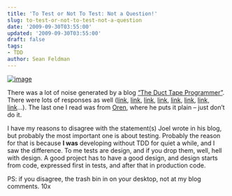 ```yaml
---
title: 'To Test or Not To Test: Not a Question!'
slug: to-test-or-not-to-test-not-a-question
date: '2009-09-30T03:55:00'
updated: '2009-09-30T03:55:00'
draft: false
tags:
- TDD
author: Sean Feldman
---
```



[![image](http://weblogs.asp.net/blogs/sfeldman/image_thumb_3879373D.png "image")](http://weblogs.asp.net/blogs/sfeldman/image_168DD4B9.png)

There was a lot of noise generated by a blog [“The Duct Tape Programmer”](http://www.joelonsoftware.com/items/2009/09/23.html). There were lots of responses as well ([link](http://blog.objectmentor.com/articles/2009/09/24/the-duct-tape-programmer), [link](http://jeffreypalermo.com/blog/debunking-the-duct-tape-programmer/), [link](http://devlicio.us/blogs/casey/archive/2009/09/25/ship-it-or-ship-out.aspx), [link](http://www.markhneedham.com/blog/2009/09/26/the-duct-tape-programmer-some-thoughts/), [link](http://geekswithblogs.net/leesblog/archive/2009/09/26/the-backyard-mechanic.aspx), [link](http://www.rgoarchitects.com/nblog/2009/09/25/TheDuctTapeProgrammer.aspx), [link,](http://codebetter.com/blogs/ian_cooper/archive/2009/09/28/beating-the-duct-programmer-with-generic-domains-subdomains-and-core-domains.aspx) [link](http://www.lostechies.com/blogs/scottcreynolds/archive/2009/09/29/smart-and-gets-things-done-right.aspx)…). The last one I read was from [Oren](http://ayende.com/Blog/archive/2009/09/30/duct-tape-programmers.aspx), where he puts it plain – just don’t do it.

I have my reasons to disagree with the statement(s) Joel wrote in his blog, but probably the most important one is about testing. Probably the reason for that is because **I was** developing without TDD for quiet a while, and I saw the difference. To me tests are design, and if you drop them, well, hell with design. A good project has to have a good design, and design starts from code, expressed first in tests, and after that in production code.

PS: if you disagree, the trash bin in on your desktop, not at my blog comments. 10x


